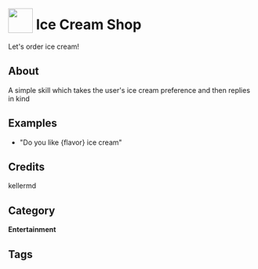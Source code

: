 # <img src="https://raw.githack.com/FortAwesome/Font-Awesome/master/svgs/solid/ice-cream.svg" card_color="#22A7F0" width="50" height="50" style="vertical-align:bottom"/> Ice Cream Shop
Let's order ice cream!

## About
A simple skill which takes the user's ice cream preference and then replies in kind

## Examples
* "Do you like {flavor} ice cream"

## Credits
kellermd

## Category
**Entertainment**

## Tags

